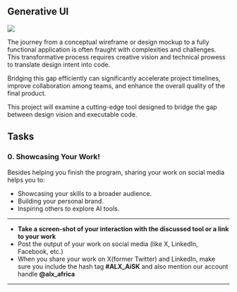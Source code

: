 ## Generative UI

![](https://alxappliedai.github.io/alx_applied_ai_assets/generative-ui/generative-ui-00.jpg)

The journey from a conceptual wireframe or design mockup to a fully functional application is often fraught with complexities and challenges. This transformative process requires creative vision and technical prowess to translate design intent into code.

Bridging this gap efficiently can significantly accelerate project timelines, improve collaboration among teams, and enhance the overall quality of the final product.

This project will examine a cutting-edge tool designed to bridge the gap between design vision and executable code.

## Tasks

### 0\. Showcasing Your Work!

Besides helping you finish the program, sharing your work on social media helps you to:

- Showcasing your skills to a broader audience.
- Building your personal brand.
- Inspiring others to explore AI tools.

---

- **Take a screen-shot of your interaction with the discussed tool or a link to your work**
- Post the output of your work on social media (like X, LinkedIn, Facebook, etc.)
- When you share your work on X(former Twitter) and LinkedIn, make sure you include the hash tag **#ALX_AiSK** and also mention our account handle **@alx_africa**

---
